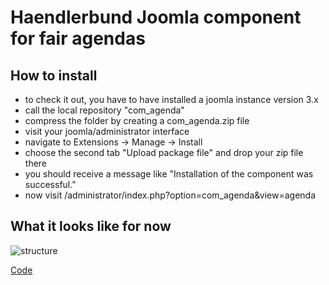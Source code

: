 # Haendlerbund Joomla component for fair agendas

## How to install

- to check it out, you have to have installed a joomla instance version 3.x
- call the local repository "com_agenda"
- compress the folder by creating a com_agenda.zip file
- visit your joomla/administrator interface
- navigate to Extensions -> Manage -> Install
- choose the second tab "Upload package file" and drop your zip file there
- you should receive a message like "Installation of the component was successful."
- now visit /administrator/index.php?option=com_agenda&view=agenda

## What it looks like for now

![structure](http://www.plantuml.com/plantuml/png/bP3FIWD138VlUOhGex2wLRpCgU15mPidJoNkH1kSFyCa5HRntNMwMqgnAbvc8Dytar-oKgDgsnZWpZWgBfOBFEkwtVrGc5wvAZeyGU_pG2OvxJ3S15B5oNe74mliy8tgiA6AbzSzUDQXIcal3k2gxtlGgSrQl4D9Xi-vihnyMJCu5mzXRlPTsfDcUHeTUZB6novs7amYEsmdtZfn2cNx54Gtx5irZUsZvKKF7tF-myJ_6m5XoB5G6e_zagjL4ZkgufyXzeizdG9_sMIaiYvPPKAIxETUAqv-6yCd)

[Code](http://www.plantuml.com/plantuml/uml/bP3FIWD138VlUOhGex2wLRpCgU15mPidJoNkH1kSFyCa5HRntNMwMqgnAbvc8Dytar-oKgDgsnZWpZWgBfOBFEkwtVrGc5wvAZeyGU_pG2OvxJ3S15B5oNe74mliy8tgiA6AbzSzUDQXIcal3k2gxtlGgSrQl4D9Xi-vihnyMJCu5mzXRlPTsfDcUHeTUZB6novs7amYEsmdtZfn2cNx54Gtx5irZUsZvKKF7tF-myJ_6m5XoB5G6e_zagjL4ZkgufyXzeizdG9_sMIaiYvPPKAIxETUAqv-6yCd)
